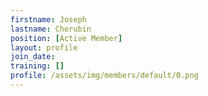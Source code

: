 ```yaml
---
firstname: Joseph
lastname: Cherubin
position: [Active Member]
layout: profile
join_date:
training: []
profile: /assets/img/members/default/0.png
---
```

